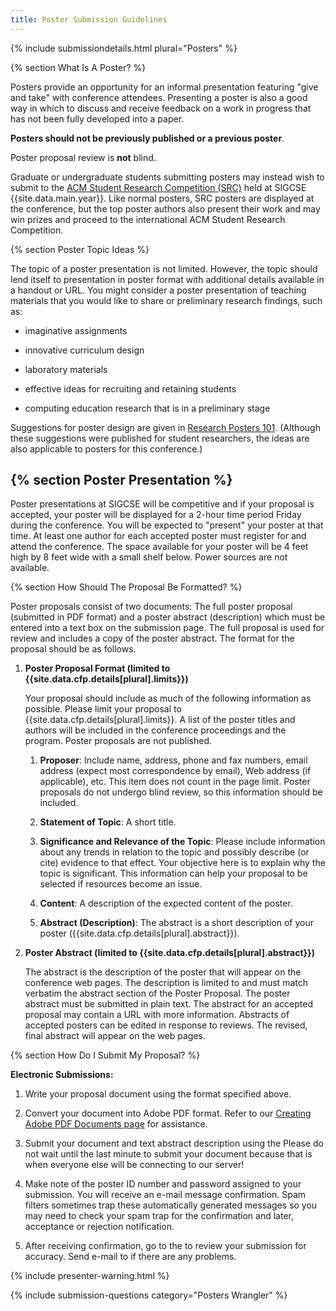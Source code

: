 ```yaml
---
title: Poster Submission Guidelines
---
```


{% include submissiondetails.html plural="Posters" %}

{% section What Is A Poster? %}

Posters provide an opportunity for an informal presentation featuring
"give and take" with conference attendees. Presenting a poster is also a
good way in which to discuss and receive feedback on a work in progress
that has not been fully developed into a paper.

**Posters should not be previously published or a previous poster**.

Poster proposal review is **not** blind.

Graduate or undergraduate students submitting posters may instead wish
to submit to the [ACM Student Research Competition
(SRC)](src.html) held at SIGCSE {{site.data.main.year}}. Like normal posters,
SRC posters are displayed at the conference, but the top poster authors
also present their work and may win prizes and proceed to the
international ACM Student Research Competition.

{% section Poster Topic Ideas %}

The topic of a poster presentation is not limited. However, the topic
should lend itself to presentation in poster format with additional
details available in a handout or URL. You might consider a poster
presentation of teaching materials that you would like to share or
preliminary research findings, such as:

-   imaginative assignments

-   innovative curriculum design

-   laboratory materials

-   effective ideas for recruiting and retaining students

-   computing education research that is in a preliminary stage

Suggestions for poster design are given in [Research Posters
101](http://doi.acm.org/10.1145/332132.332138). (Although these
suggestions were published for student researchers, the ideas are also
applicable to posters for this conference.)


{% section Poster Presentation %}
-------------------

Poster presentations at SIGCSE will be competitive and if your proposal
is accepted, your poster will be displayed for a 2-hour time period
Friday during the conference. You will be expected to "present" your
poster at that time. At least one author for each accepted poster must
register for and attend the conference. The space available for your
poster will be 4 feet high by 8 feet wide with a small shelf below.
Power sources are not available.

{% section How Should The Proposal Be Formatted? %}


Poster proposals consist of two documents: The full poster proposal
(submitted in PDF format) and a poster abstract (description) which must
be entered into a text box on the submission page. The full proposal is
used for review and includes a copy of the poster abstract. The format
for the proposal should be as follows.

1.  **Poster Proposal Format (limited to {{site.data.cfp.details[plural].limits}})**

    Your proposal should include as much of the following information as
    possible. Please limit your proposal to {{site.data.cfp.details[plural].limits}}. A list of the
    poster titles and authors will be included in the conference
    proceedings and the program. Poster proposals are not published.

    1.  **Proposer**: Include name, address, phone and fax numbers,
        email address (expect most correspondence by email), Web address
        (if applicable), etc. This item does not count in the page
        limit. Poster proposals do not undergo blind review, so this
        information should be included.
        
    2.  **Statement of Topic**: A short title.
    
    3.  **Significance and Relevance of the Topic**: Please include
        information about any trends in relation to the topic and
        possibly describe (or cite) evidence to that effect. Your
        objective here is to explain why the topic is significant. This
        information can help your proposal to be selected if resources
        become an issue.
        
    4.  **Content**: A description of the expected content of the
        poster.
        
    5.  **Abstract (Description)**: The abstract is a short 
        description of your poster ({{site.data.cfp.details[plural].abstract}}).

2.  **Poster Abstract (limited to {{site.data.cfp.details[plural].abstract}})**

    The abstract is the description of the poster that will appear on
    the conference web pages. The description is limited to and must
    match verbatim the abstract section of the Poster Proposal. The
    poster abstract must be submitted in plain text. The abstract for an
    accepted proposal may contain a URL with more information. Abstracts
    of accepted posters can be edited in response to reviews. The
    revised, final abstract will appear on the web pages.


{% section How Do I Submit My Proposal? %}

**Electronic Submissions:**

1.  Write your proposal document using the format specified above.

2.  Convert your document into Adobe PDF format. Refer to our [Creating
    Adobe PDF Documents page](creating_pdf.html) for assistance.
    
3.  Submit your document and text abstract description using the Please
    do not wait until the last minute to submit your document because
    that is when everyone else will be connecting to our server!
    
4.  Make note of the poster ID number and password assigned to your
    submission. You will receive an e-mail message confirmation. Spam
    filters sometimes trap these automatically generated messages so you
    may need to check your spam trap for the confirmation and later,
    acceptance or rejection notification.
    
5.  After receiving confirmation, go to the to review your submission
    for accuracy. Send e-mail to
    if there are any problems.


{% include presenter-warning.html %}

{% include submission-questions category="Posters Wrangler" %}